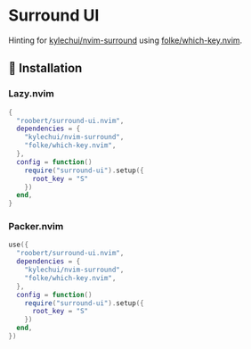 # Surround UI

Hinting for [kylechui/nvim-surround](https://github.com/kylechui/nvim-surround)
using [folke/which-key.nvim](https://github.com/folke/which-key.nvim).

## :rocket: Installation

### Lazy.nvim

``` lua
{
  "roobert/surround-ui.nvim",
  dependencies = {
    "kylechui/nvim-surround",
    "folke/which-key.nvim",
  },
  config = function()
    require("surround-ui").setup({
      root_key = "S"
    })
  end,
}
```

### Packer.nvim

``` lua
use({
  "roobert/surround-ui.nvim",
  dependencies = {
    "kylechui/nvim-surround",
    "folke/which-key.nvim",
  },
  config = function()
    require("surround-ui").setup({
      root_key = "S"
    })
  end,
})
```
